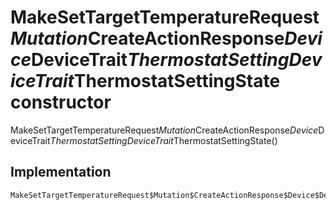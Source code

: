


# MakeSetTargetTemperatureRequest$Mutation$CreateActionResponse$Device$DeviceTrait$ThermostatSettingDeviceTrait$ThermostatSettingState constructor







MakeSetTargetTemperatureRequest$Mutation$CreateActionResponse$Device$DeviceTrait$ThermostatSettingDeviceTrait$ThermostatSettingState()





## Implementation

```dart
MakeSetTargetTemperatureRequest$Mutation$CreateActionResponse$Device$DeviceTrait$ThermostatSettingDeviceTrait$ThermostatSettingState();
```







